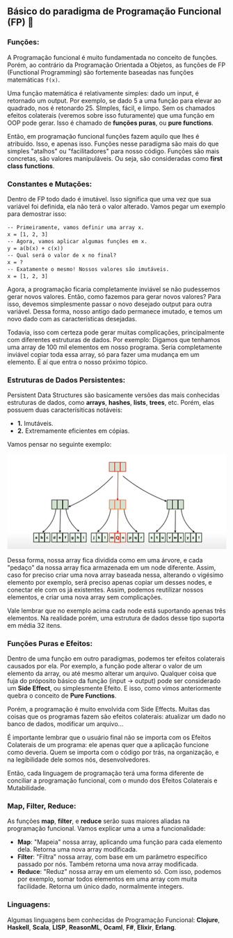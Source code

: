 ## Básico do paradigma de Programação Funcional (FP) :thinking:

### Funções:

A Programação funcional é muito fundamentada no conceito de funções. Porém, ao contrário da Programação Orientada a Objetos, as funções de FP (Functional Programming) são fortemente baseadas nas funções matemáticas `f(x)`.

Uma função matemática é relativamente simples: dado um input, é retornado um output. Por exemplo, se dado 5 a uma função para elevar ao quadrado, nos é retonardo 25. SImples, fácil, e limpo. Sem os chamados efeitos colaterais (veremos sobre isso futuramente) que uma função em OOP pode gerar. Isso é chamado de **funções puras**, ou **pure functions**.

Então, em programação funcional funções fazem aquilo que lhes é atribuído. Isso, e apenas isso. Funções nesse paradígma são mais do que simples "atalhos" ou "facilitadores" para nosso código. Funções são mais concretas, são valores manipuláveis. Ou seja, são consideradas como **first class functions**.



### Constantes e Mutações:

Dentro de FP todo dado é imutável. Isso significa que uma vez que sua variável foi definida, ela não terá o valor alterado. Vamos pegar um exemplo para demostrar isso:

```
-- Primeiramente, vamos definir uma array x.
x = [1, 2, 3]
-- Agora, vamos aplicar algumas funções em x.
y = a(b(x) + c(x))
-- Qual será o valor de x no final?
x = ?
-- Exatamente o mesmo! Nossos valores são imutáveis.
x = [1, 2, 3]
```

Agora, a programação ficaria completamente inviável se não pudessemos gerar novos valores. Então, como fazemos para gerar novos valores? Para isso, devemos simplesmente passar o novo desejado output para outra variável. Dessa forma, nosso antigo dado permanece imutado, e temos um novo dado com as características desejadas.

Todavia, isso com certeza pode gerar muitas complicações, principalmente com diferentes estruturas de dados. Por exemplo: Digamos que tenhamos uma array de 100 mil elementos em nosso programa. Seria completamente inviável copiar toda essa array, só para fazer uma mudança em um elemento. É aí que entra o nosso próximo tópico.



### Estruturas de Dados Persistentes:

Persistent Data Structures são basicamente versões das mais conhecidas estruturas de dados, como **arrays**, **hashes**, **lists**, **trees**, etc. Porém, elas possuem duas caracterísiticas notáveis:

* **1.** Imutáveis.
* **2.** Extremamente eficientes em cópias.

Vamos pensar no seguinte exemplo:

![Ex01](Ex01.png)

Dessa forma, nossa array fica dividida como em uma árvore, e cada "pedaço" da nossa array fica armazenada em um node diferente. Assim, caso for preciso criar uma nova array baseada nessa, alterando o vigésimo elemento por exemplo, será preciso apenas copiar um desses nodes, e conectar ele com os já existentes. Assim, podemos reutilizar nossos elementos, e criar uma nova array sem complicações.

Vale lembrar que no exemplo acima cada node está suportando apenas três elementos. Na realidade porém, uma estrutura de dados desse tipo suporta em média 32 itens.



### Funções Puras e Efeitos:

Dentro de uma função em outro paradigmas, podemos ter efeitos colaterais causados por ela. Por exemplo, a função pode alterar o valor de um elemento da array, ou até mesmo alterar um arquivo. Qualquer coisa que fuja do próposito básico da função (input -> output) pode ser considerado um **Side Effect**, ou simplesmente Efeito. E isso, como vimos anteriormente quebra o conceito de **Pure Functions**. 

Porém, a programação é muito envolvida com Side Effects. Muitas das coisas que os programas fazem são efeitos colaterais: atualizar um dado no banco de dados, modificar um arquivo...

É importante lembrar que o usuário final não se importa com os Efeitos Colaterais de um programa: ele apenas quer que a aplicação funcione como deveria. Quem se importa com o código por trás, na organização, e na legibilidade dele somos nós, desenvolvedores.

Então, cada linguagem de programação terá uma forma diferente de conciliar a programação funcional, com o mundo dos Efeitos Colaterais e Mutabilidade.



### Map, Filter, Reduce:

As funções **map**, **filter**, e **reduce** serão suas maiores aliadas na programação funcional. Vamos explicar uma a uma a funcionalidade:

* **Map**: "Mapeia" nossa array, aplicando uma função para cada elemento dela. Retorna uma nova array modificada.
* **Filter**: "Filtra" nossa array, com base em um parâmetro específico passado por nós. Também retorna uma nova array modificada.
* **Reduce**: "Reduz" nossa array em um elemento só. Com isso, podemos por exemplo, somar todos elementos em uma array com muita facilidade. Retorna um único dado, normalmente integers.

### Linguagens:

Algumas linguagens bem conhecidas de Programação Funcional: **Clojure**, **Haskell**, **Scala**, **LISP**, **ReasonML**, **Ocaml**, **F#**, **Elixir**, **Erlang**.

